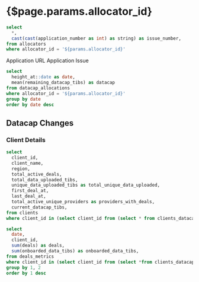 # {$page.params.allocator_id}

```sql filtered_allocator_info
select
  *,
  cast(cast(application_number as int) as string) as issue_number,
from allocators
where allocator_id = '${params.allocator_id}'
```

<Grid cols=2>

<BigLink href='{fmt(filtered_allocator_info[0].application_url)}'>
  Application URL
</BigLink>

<BigLink href='https://github.com/filecoin-project/notary-governance/issues/{fmt(filtered_allocator_info[0].issue_number)}'>
  Application Issue
</BigLink>

</Grid>

<Grid cols=4>

<BigValue
  data={filtered_allocator_info}
  value=allocator_name
  title="Name"
/>

<BigValue
  data={filtered_allocator_info}
  value=allocator_organization_name
  title="Organization"
/>

<BigValue
  data={filtered_allocator_info}
  value=is_multisig
  title="Is Multisig?"
/>

<BigValue
  data={filtered_allocator_info}
  value=allocator_address
  title="Address"
/>

<BigValue
  data={filtered_allocator_info}
  value=initial_allowance_tibs
  title="Initial Allowance (TiBs)"
/>

<BigValue
  data={filtered_allocator_info}
  value=current_allowance_tibs
  title="Current Allowance (TiBs)"
/>

<BigValue
  data={filtered_allocator_info}
  value=created_at
  title="Created At"
/>

<BigValue
  data={filtered_allocator_info}
  value=verified_clients_count
  title="Verified Clients"
/>

<BigValue
  data={filtered_allocator_info}
  value=received_datacap_change
  title="Received Datacap Change"
/>

<BigValue
  data={filtered_allocator_info}
  value=location
/>

<BigValue
  data={filtered_allocator_info}
  value=metapathway_type
/>

<BigValue
  data={filtered_allocator_info}
  value=associated_org_addresses
/>

<BigValue
  data={filtered_allocator_info}
  value=is_standardized
/>

<BigValue
  data={filtered_allocator_info}
  value=number_of_target_clients
/>

<BigValue
  data={filtered_allocator_info}
  value=minimum_required_storage_povider_replication
/>

<BigValue
  data={filtered_allocator_info}
  value=minimum_required_replicas
/>

<BigValue
  data={filtered_allocator_info}
  value=tooling
/>

<BigValue
  data={filtered_allocator_info}
  value=12m_requested
/>

<BigValue
  data={filtered_allocator_info}
  value=github_handle
/>

<BigValue
  data={filtered_allocator_info}
  value=poc_slack
/>

<BigValue
  data={filtered_allocator_info}
  value=poc_slack
/>

<BigValue
  data={filtered_allocator_info}
  value=poc_github_user
/>

<BigValue
  data={filtered_allocator_info}
  value=pathway_addresses_msig
/>

</Grid>

```sql datacap_balance_history
select
  height_at::date as date,
  mean(remaining_datacap_tibs) as datacap
from datacap_allocations
where allocator_id = '${params.allocator_id}'
group by date
order by date desc
```

## Datacap Changes

<AreaChart
  data={datacap_balance_history}
  x=date
  y=datacap
  step=true
  handleMissing=connect
  emptySet=pass
/>

<!--
## Client Datacap Allocations

```sql datacap_allowances
select
  cda.audit_trail,
  cda.client_id,
  clients.client_name,
  cda.allowance_tibs,
  cda.height_at,
  cda.allocation_request_type,
  cda.message_cid,
  split_part(split_part(audit_trail, '/', -1), '/', 1) as allowance_number,
  concat('#', allowance_number, ' by ', allocation_request_github_username) as allowance_label,
  concat('https://filfox.info/en/message/', message_cid) as message_cid_link,
from clients_datacap_allowances as cda
left join clients on clients.client_id = cda.client_id
where cda.allocator_id = '${params.allocator_id}'
order by height_at desc
```

<DataTable
  data={datacap_allowances}
  emptySet=pass
  rowShading=true
>
  <Column id=audit_trail contentType=link linkLabel=allowance_label title="Allowance"/>
  <Column id=client_id title="Client"/>
  <Column id=client_name/>
  <Column id=allowance_tibs/>
  <Column id=height_at title="Timestamp"/>
  <Column id=allocation_request_type/>
  <Column id=message_cid_link contentType=link linkLabel=message_cid title="Message"/>
</DataTable>

-->
### Client Details

```sql allowances_client_details
select
  client_id,
  client_name,
  region,
  total_active_deals,
  total_data_uploaded_tibs,
  unique_data_uploaded_tibs as total_unique_data_uploaded,
  first_deal_at,
  last_deal_at,
  total_active_unique_providers as providers_with_deals,
  current_datacap_tibs,
from clients
where client_id in (select client_id from (select * from clients_datacap_allowances where allocator_id = '${params.allocator_id}'))
```

<DataTable
  data={allowances_client_details}
  emptySet=pass
  emptyMessage="No Clients"
/>

```sql client_data_onboarding
select
  date,
  client_id,
  sum(deals) as deals,
  sum(onboarded_data_tibs) as onboarded_data_tibs,
from deals_metrics
where client_id in (select client_id from (select *from clients_datacap_allowances where allocator_id = '${params.allocator_id}'))
group by 1, 2
order by 1 desc
```

<BarChart
  data={client_data_onboarding}
  x=date
  y=onboarded_data_tibs
  series=client_id
  emptySet=pass
  yAxisTitle="Onboarded Data (TiBs)"
  yFmt="#,##0 \Ti\B\s"
  title="Data Onboarding by Allocator's Client"
/>
